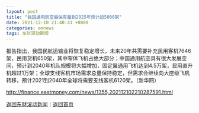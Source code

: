 ```yaml
---
layout: post
title: "我国通用航空器保有量到2025年预计超5000架"
date: 2021-12-10 21:40:41 +0800
categories: emnews
tags: 东财滚动新闻
---
```


报告指出，我国民航运输业将恢复稳定增长，未来20年共需要补充民用客机7646架，民用货机650架，其中窄体飞机占绝大部分；中国通用航空具有很大发展空间，预计到2040年机队规模将大幅增加，固定翼通用飞机达到4.5万架，民用直升机超过1万架；全球支线客机市场需求总量保持稳定，但需求会继续向大座级飞机转移，预计2021到2040年全球将需要支线客机6120架。（新华网）

<http://finance.eastmoney.com/news/1355,202112102210287591.html>

[返回东财滚动新闻](//finews.withounder.com/emnews/)｜[返回首页](//finews.withounder.com/)
